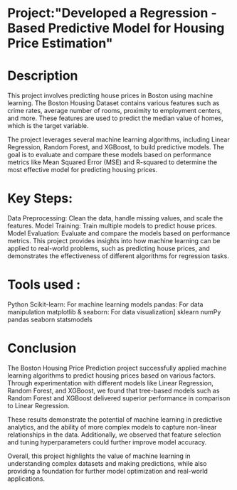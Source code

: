 # Project:"Developed a Regression -Based Predictive Model for Housing Price Estimation"
# Description
This project involves predicting house prices in Boston using machine learning. The Boston Housing Dataset contains various features such as crime rates, average number of rooms, proximity to employment centers, and more. These features are used to predict the median value of homes, which is the target variable.

The project leverages several machine learning algorithms, including Linear Regression, Random Forest, and XGBoost, to build predictive models. The goal is to evaluate and compare these models based on performance metrics like Mean Squared Error (MSE) and R-squared to determine the most effective model for predicting housing prices.
# Key Steps:
Data Preprocessing: Clean the data, handle missing values, and scale the features.
Model Training: Train multiple models to predict house prices.
Model Evaluation: Evaluate and compare the models based on performance metrics.
This project provides insights into how machine learning can be applied to real-world problems, such as predicting house prices, and demonstrates the effectiveness of different algorithms for regression tasks.

# Tools used :
 Python
Scikit-learn: For machine learning models
pandas: For data manipulation
matplotlib & seaborn: For data visualization]
sklearn
numPy
pandas
seaborn
statsmodels
# Conclusion
The Boston Housing Price Prediction project successfully applied machine learning algorithms to predict housing prices based on various factors. Through experimentation with different models like Linear Regression, Random Forest, and XGBoost, we found that tree-based models such as Random Forest and XGBoost delivered superior performance in comparison to Linear Regression.

These results demonstrate the potential of machine learning in predictive analytics, and the ability of more complex models to capture non-linear relationships in the data. Additionally, we observed that feature selection and tuning hyperparameters could further improve model accuracy.

Overall, this project highlights the value of machine learning in understanding complex datasets and making predictions, while also providing a foundation for further model optimization and real-world applications.
